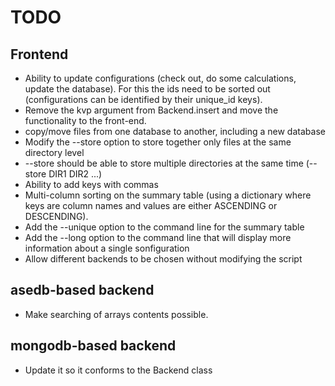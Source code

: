 # TODO

## Frontend

* Ability to update configurations (check out, do some calculations, update the database). For this the ids need to be sorted out (configurations can be identified by their unique_id keys).
* Remove the kvp argument from Backend.insert and move the functionality to the front-end.
* copy/move files from one database to another, including a new database
* Modify the --store option to store together only files at the same directory level
* --store should be able to store multiple directories at the same time (--store DIR1 DIR2 ...)
* Ability to add keys with commas
* Multi-column sorting on the summary table (using a dictionary where keys are column names and values are either ASCENDING or DESCENDING).
* Add the --unique option to the command line for the summary table
* Add the --long option to the command line that will display more information about a single sonfiguration
* Allow different backends to be chosen without modifying the script

## asedb-based backend

* Make searching of arrays contents possible.

## mongodb-based backend

* Update it so it conforms to the Backend class
